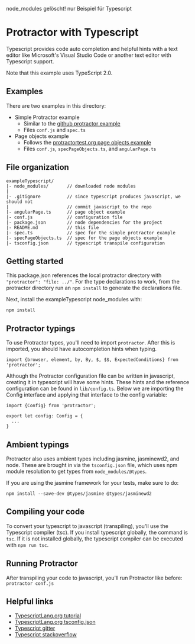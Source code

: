 node_modules gelöscht! nur Beispiel für Typescript

# Protractor with Typescript

Typescript provides code auto completion and helpful hints with a text editor like Microsoft's Visual Studio Code or another text editor with Typescript support.

Note that this example uses TypeScript 2.0.

## Examples

There are two examples in this directory:

* Simple Protractor example
  * Similar to the [github protractor example](https://github.com/angular/protractor/tree/master/example)
  * Files `conf.js` and `spec.ts`
* Page objects example
  * Follows the [protractortest.org page objects example](http://www.protractortest.org/#/page-objects)
  * Files `conf.js`, `specPageObjects.ts`, and `angularPage.ts`

## File organization

```
exampleTypescript/
|- node_modules/       // downloaded node modules
|
|- .gitignore          // since typescript produces javascript, we should not
|                      // commit javascript to the repo
|- angularPage.ts      // page object example
|- conf.js             // configuration file
|- package.json        // node dependencies for the project
|- README.md           // this file
|- spec.ts             // spec for the simple protractor example
|- specPageObjects.ts  // spec for the page objects example
|- tsconfig.json       // typescript transpile configuration
```


## Getting started

This package.json references the local protractor directory with `"protractor": "file: ../"`. For the type declarations to work, from the protractor directory run an `npm install` to generate the declarations file.

Next, install the exampleTypescript node_modules with:

```
npm install
```


## Protractor typings

To use Protractor types, you'll need to import `protractor`. After this is imported, you should have autocompletion hints when typing.

```
import {browser, element, by, By, $, $$, ExpectedConditions} from 'protractor';
```

Although the Protractor configuration file can be written in javascript, creating it in typescript will have some hints. These hints and the reference configuration can be found in `lib/config.ts`. Below we are importing the Config interface and applying that interface to the config variable:

```
import {Config} from 'protractor';

export let config: Config = {
  ...
}
```

## Ambient typings

Protractor also uses ambient types including jasmine, jasminewd2, and node. These are brought in via the `tsconfig.json` file, which uses npm module resolution to get types from `node_modules/@types`.

If you are using the jasmine framework for your tests, make sure to do:

```
npm install --save-dev @types/jasmine @types/jasminewd2
```

## Compiling your code

To convert your typescript to javascript (transpiling), you'll use the Typescript compiler (tsc). If you install typescript globally, the command is `tsc`. If it is not installed globally, the typescript compiler can be executed with `npm run tsc`.

## Running Protractor

After transpiling your code to javascript, you'll run Protractor like before: `protractor conf.js`

## Helpful links

* [TypescriptLang.org tutorial](http://www.typescriptlang.org/docs/tutorial.html)
* [TypescriptLang.org tsconfig.json](http://www.typescriptlang.org/docs/handbook/tsconfig-json.html)
* [Typescript gitter](https://gitter.im/Microsoft/TypeScript)
* [Typescript stackoverflow](http://stackoverflow.com/questions/tagged/typescript)
